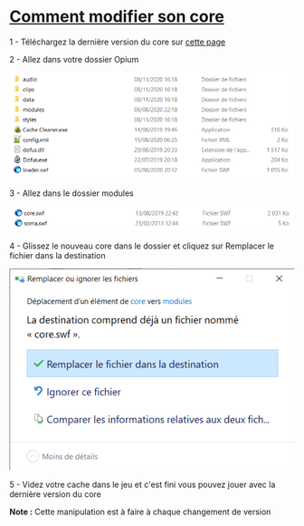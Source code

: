 # [Comment modifier son core](https://machral.github.io/)

1 - Téléchargez la dernière version du core sur [cette page](https://machral.github.io/)

2 - Allez dans votre dossier Opium

![Photo du dossier opium](asset/changecore/folder_opium.png)

3 - Allez dans le dossier modules

![Photo du dossier modules](asset/changecore/folder_modules.png)

4 - Glissez le nouveau core dans le dossier et cliquez sur Remplacer le fichier dans la destination

![Photo du dossier modules](asset/changecore/replace_core.png)

5 - Videz votre cache dans le jeu et c'est fini vous pouvez jouer avec la dernière version du core

**Note :** Cette manipulation est à faire à chaque changement de version
